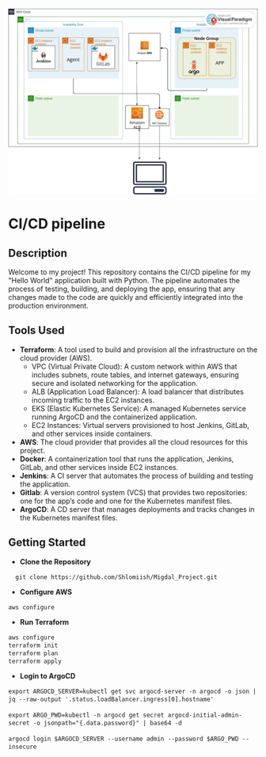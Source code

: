 ![Description of Image](./Diagram.jpg)

# CI/CD pipeline

## Description

Welcome to my project! This repository contains the CI/CD pipeline for my "Hello World" application built with Python. The pipeline automates the process of testing, building, and deploying the app, ensuring that any changes made to the code are quickly and efficiently integrated into the production environment.

## Tools Used

- **Terraform**: A tool used to build and provision all the infrastructure on the cloud provider (AWS).
  - VPC (Virtual Private Cloud): A custom network within AWS that includes subnets, route tables, and internet gateways, ensuring secure and isolated networking for the application.
  - ALB (Application Load Balancer): A load balancer that distributes incoming traffic to the EC2 instances.
  - EKS (Elastic Kubernetes Service): A managed Kubernetes service running ArgoCD and the containerized application.
  - EC2 Instances: Virtual servers provisioned to host Jenkins, GitLab, and other services inside containers.
- **AWS**: The cloud provider that provides all the cloud resources for this project.
- **Docker**: A containerization tool that runs the application, Jenkins, GitLab, and other services inside EC2 instances.
- **Jenkins**: A CI server that automates the process of building and testing the application.
- **Gitlab**: A version control system (VCS) that provides two repositories: one for the app’s code and one for the Kubernetes manifest files.
- **ArgoCD**: A CD server that manages deployments and tracks changes in the Kubernetes manifest files.

## Getting Started

- **Clone the Repository**

```
  git clone https://github.com/Shlomiish/Migdal_Project.git
```

- **Configure AWS**

```
aws configure
```

- **Run Terraform**

```
aws configure
terraform init
terraform plan
terraform apply
```

- **Login to ArgoCD**

```
export ARGOCD_SERVER=kubectl get svc argocd-server -n argocd -o json | jq --raw-output '.status.loadBalancer.ingress[0].hostname'

export ARGO_PWD=kubectl -n argocd get secret argocd-initial-admin-secret -o jsonpath="{.data.password}" | base64 -d

argocd login $ARGOCD_SERVER --username admin --password $ARGO_PWD --insecure
```
